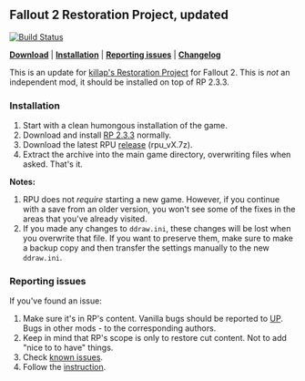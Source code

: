 ## Fallout 2 Restoration Project, updated

[![Build Status](https://travis-ci.org/BGforgeNet/Fallout2_Restoration_Project.svg?branch=master)](https://travis-ci.org/BGforgeNet/Fallout2_Restoration_Project)

[__Download__](https://github.com/BGforgeNet/Fallout2_Restoration_Project/releases/latest)
 | [__Installation__](#installation)
 | [__Reporting issues__](#reporting-issues)
 | [__Changelog__](docs/CHANGELOG.md)

This is an update for [killap's Restoration Project](http://killap.net/) for Fallout 2. This is _not_ an independent mod, it should be installed on top of RP 2.3.3.

### Installation
1. Start with a clean humongous installation of the game.
1. Download and install [RP 2.3.3](http://killap.net/) normally.
1. Download the latest RPU [release](https://github.com/BGforgeNet/Fallout2_Restoration_Project/releases/latest) (rpu_vX.7z).
1. Extract the archive into the main game directory, overwriting files when asked. That's it.

**Notes:**
1. RPU does not _require_ starting a new game. However, if you continue with a save from an older version, you won't see some of the fixes in the areas that you've already visited.
1. If you made any changes to `ddraw.ini`, these changes will be lost when you overwrite that file. If you want to preserve them, make sure to make a backup copy and then transfer the settings manually to the new `ddraw.ini`.

### Reporting issues
If you've found an issue:

1. Make sure it's in RP's content. Vanilla bugs should be reported to [UP](https://github.com/BGforgeNet/Fallout2_Unofficial_Patch). Bugs in other mods - to the corresponding authors.
1. Keep in mind that RP's scope is only to restore cut content. Not to add "nice to to have" things.
1. Check [known issues](docs/KNOWN.md).
1. Follow the [instruction](https://github.com/BGforgeNet/Fallout2_Unofficial_Patch/blob/master/docs/REPORTING.md).
